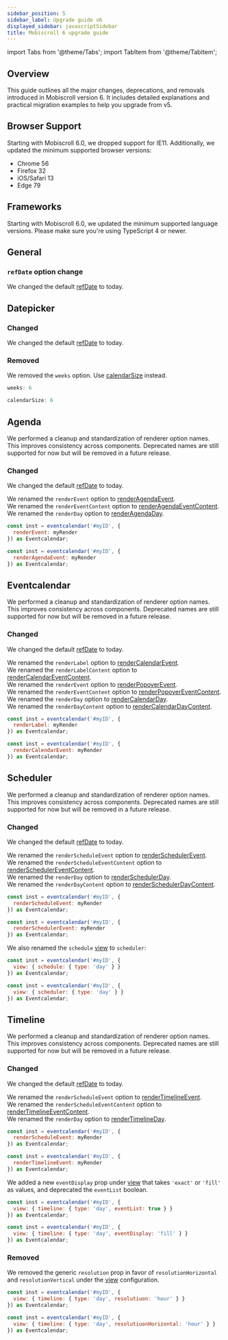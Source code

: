 ```yaml
---
sidebar_position: 5
sidebar_label: Upgrade guide v6
displayed_sidebar: javascriptSidebar
title: Mobiscroll 6 upgrade guide
---
```


import Tabs from '@theme/Tabs';
import TabItem from '@theme/TabItem';

## Overview

This guide outlines all the major changes, deprecations, and removals introduced in Mobiscroll version 6. It includes detailed explanations and practical migration examples to help you upgrade from v5.

## Browser Support

Starting with Mobiscroll 6.0, we dropped support for IE11. Additionally, we updated the minimum supported browser versions:

* Chrome 56
* Firefox 32
* iOS/Safari 13
* Edge 79

## Frameworks

Starting with Mobiscroll 6.0, we updated the minimum supported language versions. Please make sure you're using TypeScript 4 or newer.


## General

### `refDate` option change

We changed the default [refDate](/javascript/eventcalendar/api#opt-refDate) to today.


## Datepicker

### Changed

We changed the default [refDate](/javascript/datepicker/api#opt-refDate) to today.

### Removed

We removed the `weeks` option. Use [calendarSize](/javascript/datepicker/api#opt-calendarSize) instead.

<Tabs>
  <TabItem value="old" label="Old code" default>

```jsx
weeks: 6
```

  </TabItem>
  <TabItem value="new" label="New code">

```jsx
calendarSize: 6
```

  </TabItem>
</Tabs>

## Agenda

We performed a cleanup and standardization of renderer option names. This improves consistency across components. Deprecated names are still supported for now but will be removed in a future release.

### Changed

We changed the default [refDate](/javascript/eventcalendar/api#opt-refDate) to today.

We renamed the `renderEvent` option to [renderAgendaEvent](/javascript/eventcalendar/api#renderer-renderAgendaEvent).   
We renamed the `renderEventContent` option to [renderAgendaEventContent](/javascript/eventcalendar/api#renderer-renderAgendaEventContent).  
We renamed the `renderDay` option to [renderAgendaDay](/javascript/eventcalendar/api#renderer-renderAgendaDay).  

<Tabs>
  <TabItem value="old" label="Old code" default>

```jsx
const inst = eventcalendar('#myID', {
  renderEvent: myRender
}) as Eventcalendar;
```

  </TabItem>
  <TabItem value="new" label="New code">

```jsx
const inst = eventcalendar('#myID', {
  renderAgendaEvent: myRender
}) as Eventcalendar;
```

  </TabItem>
</Tabs>


## Eventcalendar

We performed a cleanup and standardization of renderer option names. This improves consistency across components. Deprecated names are still supported for now but will be removed in a future release.

### Changed

We changed the default [refDate](/javascript/eventcalendar/api#opt-refDate) to today.

We renamed the `renderLabel` option to [renderCalendarEvent](/javascript/eventcalendar/api#renderer-renderCalendarEvent).  
We renamed the `renderLabelContent` option to [renderCalendarEventContent](/javascript/eventcalendar/api#renderer-renderCalendarEventContent).  
We renamed the `renderEvent` option to [renderPopoverEvent](/javascript/eventcalendar/api#renderer-renderPopoverEvent).  
We renamed the `renderEventContent` option to [renderPopoverEventContent](/javascript/eventcalendar/api#renderer-renderPopoverEventContent).  
We renamed the `renderDay` option to [renderCalendarDay](/javascript/eventcalendar/api#renderer-renderCalendarDay).  
We renamed the `renderDayContent` option to [renderCalendarDayContent](/javascript/eventcalendar/api#renderer-renderCalendarDayContent).


<Tabs>
  <TabItem value="old" label="Old code" default>

```jsx
const inst = eventcalendar('#myID', {
  renderLabel: myRender
}) as Eventcalendar;
```

  </TabItem>
  <TabItem value="new" label="New code">

```jsx
const inst = eventcalendar('#myID', {
  renderCalendarEvent: myRender
}) as Eventcalendar;
```

  </TabItem>
</Tabs>


## Scheduler

We performed a cleanup and standardization of renderer option names. This improves consistency across components. Deprecated names are still supported for now but will be removed in a future release.

### Changed

We changed the default [refDate](/javascript/eventcalendar/api#opt-refDate) to today.  

We renamed the `renderScheduleEvent` option to [renderSchedulerEvent](/javascript/eventcalendar/api#renderer-renderSchedulerEvent).  
We renamed the `renderScheduleEventContent` option to [renderSchedulerEventContent](/javascript/eventcalendar/api#renderer-renderSchedulerEventContent).  
We renamed the `renderDay` option to [renderSchedulerDay](/javascript/eventcalendar/api#renderer-renderSchedulerDay).  
We renamed the `renderDayContent` option to [renderSchedulerDayContent](/javascript/eventcalendar/api#renderer-renderSchedulerDayContent).  


<Tabs>
  <TabItem value="old" label="Old code" default>

```jsx
const inst = eventcalendar('#myID', {
  renderScheduleEvent: myRender
}) as Eventcalendar;
```

  </TabItem>
  <TabItem value="new" label="New code">

```jsx
const inst = eventcalendar('#myID', {
  renderSchedulerEvent: myRender
}) as Eventcalendar;
```

  </TabItem>
</Tabs>

We also renamed the `schedule` [view](/javascript/eventcalendar/api#opt-view) to `scheduler`:

<Tabs>
  <TabItem value="old" label="Old code" default>

```jsx
const inst = eventcalendar('#myID', {
  view: { schedule: { type: 'day' } }
}) as Eventcalendar;
```

  </TabItem>
  <TabItem value="new" label="New code">

```jsx
const inst = eventcalendar('#myID', {
  view: { scheduler: { type: 'day' } }
}) as Eventcalendar;
```

  </TabItem>
</Tabs>

## Timeline

We performed a cleanup and standardization of renderer option names. This improves consistency across components. Deprecated names are still supported for now but will be removed in a future release.

### Changed

We changed the default [refDate](/javascript/eventcalendar/api#opt-refDate) to today.  

We renamed the `renderScheduleEvent` option to [renderTimelineEvent](/javascript/eventcalendar/api#renderer-renderTimelineEvent).  
We renamed the `renderScheduleEventContent` option to [renderTimelineEventContent](/javascript/eventcalendar/api#renderer-renderTimelineEventContent).  
We renamed the `renderDay` option to [renderTimelineDay](/javascript/eventcalendar/api#renderer-renderTimelineDay).  

<Tabs>
  <TabItem value="old" label="Old code" default>

```jsx
const inst = eventcalendar('#myID', {
  renderScheduleEvent: myRender
}) as Eventcalendar;
```
  </TabItem>
  <TabItem value="new" label="New code">

```jsx
const inst = eventcalendar('#myID', {
  renderTimelineEvent: myRender
}) as Eventcalendar;
```

  </TabItem>
</Tabs>

We added a new `eventDisplay` prop under [view](/javascript/eventcalendar/api#opt-view) that takes `'exact'` or `'fill'` as values, and deprecated the `eventList` boolean.

<Tabs>
  <TabItem value="old" label="Old code" default>

```jsx
const inst = eventcalendar('#myID', {
  view: { timeline: { type: 'day', eventList: true } }
}) as Eventcalendar;
```
  </TabItem>
  <TabItem value="new" label="New code">

```jsx
const inst = eventcalendar('#myID', {
  view: { timeline: { type: 'day', eventDisplay: 'fill' } }
}) as Eventcalendar;
```

  </TabItem>
</Tabs>

### Removed

We removed the generic `resolution` prop in favor of `resolutionHorizontal` and `resolutionVertical` under the [view](/javascript/eventcalendar/api#opt-view) configuration.

<Tabs>
  <TabItem value="old" label="Old code" default>

```jsx
const inst = eventcalendar('#myID', {
  view: { timeline: { type: 'day', resolutiuon: 'hour' } }
}) as Eventcalendar;
```
  </TabItem>
  <TabItem value="new" label="New code">

```jsx
const inst = eventcalendar('#myID', {
  view: { timeline: { type: 'day', resolutiuonHorizontal: 'hour' } }
}) as Eventcalendar;
```

  </TabItem>
</Tabs>
